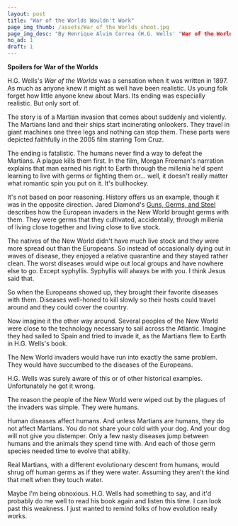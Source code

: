 ```yaml
---
layout: post
title: "War of the Worlds Wouldn't Work"
page_img_thumb: /assets/War_of_the_Worlds_shoot.jpg
page_img_desc: "By Henrique Alvim Correa (H.G. Wells' "War of the Worlds") [Public domain], via Wikimedia Commons"
no_ad: 1
draft: 1
---
```


<b>Spoilers for War of the Worlds</b>

H.G. Wells's <i>War of the Worlds</i> was a sensation when it was written in 1897. As much as anyone knew it might as well have been realistic. Us young folk forget how little anyone knew about Mars. Its ending was especially realistic. But only sort of.

The story is of a Martian invasion that comes about suddenly and violently. The Martians land and their ships start incinerating onlookers. They travel in giant machines one three legs and nothing can stop them. These parts were depicted faithfully in the 2005 film starring Tom Cruz.

The ending is fatalistic. The humans never find a way to defeat the Martians. A plague kills them first. In the film, Morgan Freeman's narration explains that man earned his right to Earth through the millenia he'd spent learning to live with germs or fighting them or... well, it doesn't really matter what romantic spin you put on it. It's bullhockey.

It's not based on poor reasoning. History offers us an example, though it was in the opposite direction. Jared Diamond's <a href="http://www.amazon.com/Guns-Germs-Steel-Fates-Societies/dp/0393317552?tag=dankuck-20">Guns, Germs, and Steel</a> describes how the European invaders in the New World brought germs with them. They were germs that they cultivated, accidentally, through millenia of living close together and living close to live stock.

The natives of the New World didn't have much live stock and they were more spread out than the Europeans. So instead of occasionally dying out in waves of disease, they enjoyed a relative quarantine and they stayed rather clean. The worst diseases would wipe out local groups and have nowhere else to go. Except syphyllis. Syphyllis will always be with you. I think Jesus said that.

So when the Europeans showed up, they brought their favorite diseases with them. Diseases well-honed to kill slowly so their hosts could travel around and they could cover the country.

Now imagine it the other way around. Several peoples of the New World were close to the technology necessary to sail across the Atlantic. Imagine they had sailed to Spain and tried to invade it, as the Martians flew to Earth in H.G. Wells's book.

The New World invaders would have run into exactly the same problem. They would have succumbed to the diseases of the Europeans.

H.G. Wells was surely aware of this or of other historical examples. Unfortunately he got it wrong.

The reason the people of the New World were wiped out by the plagues of the invaders was simple. They were humans.

Human diseases affect humans. And unless Martians are humans, they do not affect Martians. You do not share your cold with your dog. And your dog will not give you distemper. Only a few nasty diseases jump between humans and the animals they spend time with. And each of those germ species needed time to evolve that ability.

Real Martians, with a different evolutionary descent from humans, would shrug off human germs as if they were water. Assuming they aren't the kind that melt when they touch water.

Maybe I'm being obnoxious. H.G. Wells had something to say, and it'd probably do me well to read his book again and listen this time. I can look past this weakness. I just wanted to remind folks of how evolution really works.
